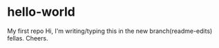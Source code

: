 # hello-world
My first repo
Hi, I'm writing/typing this in the new branch(readme-edits) fellas. Cheers.
